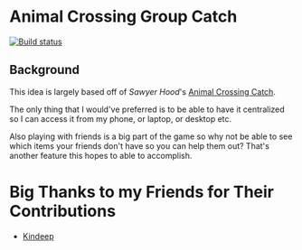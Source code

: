 # Animal Crossing Group Catch

[![Build status](https://dev.azure.com/DomenicPerriccioli/ACPipelines/_apis/build/status/ACPipelines-CI)](https://dev.azure.com/DomenicPerriccioli/ACPipelines/_build/latest?definitionId=7)

## Background
This idea is largely based off of *Sawyer Hood*'s [Animal Crossing Catch](https://github.com/SawyerHood/animal-crossing-catch).

The only thing that I would've preferred is to be able to have it centralized so I can access it from my phone, or laptop, or desktop etc. 

Also playing with friends is a big part of the game so why not be able to see which items your friends don't have so you can help them out? That's another feature this hopes to able to accomplish.

# Big Thanks to my Friends for Their Contributions
- [Kindeep](https://github.com/kindeep/)